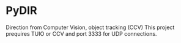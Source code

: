 # PyDIR
Direction from Computer Vision, object tracking (CCV)
This project prequires TUIO or CCV and port 3333 for UDP connections.  
